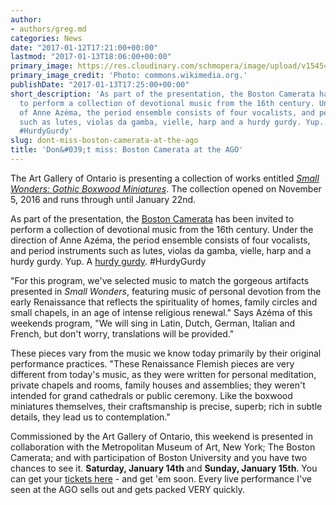 ```yaml
---
author:
- authors/greg.md
categories: News
date: "2017-01-12T17:21:00+00:00"
lastmod: "2017-01-13T18:06:00+00:00"
primary_image: https://res.cloudinary.com/schmopera/image/upload/v1545409169/media/webhook-uploads/1484242032124/2017-01-12---AGO.jpg.jpg
primary_image_credit: 'Photo: commons.wikimedia.org.'
publishDate: "2017-01-13T17:25:00+00:00"
short_description: 'As part of the presentation, the Boston Camerata has been invited
  to perform a collection of devotional music from the 16th century. Under the direction
  of Anne Azéma, the period ensemble consists of four vocalists, and period instruments
  such as lutes, violas da gamba, vielle, harp and a hurdy gurdy. Yup. A hurdy gurdy.
  #HurdyGurdy'
slug: dont-miss-boston-camerata-at-the-ago
title: 'Don&#039;t miss: Boston Camerata at the AGO'
---
```


The Art Gallery of Ontario is presenting a collection of works entitled [*Small Wonders: Gothic Boxwood Miniatures*](https://www.ago.net/small-wonders-gothic-boxwood-miniatures). The collection opened on November 5, 2016 and runs through until January 22nd. 

As part of the presentation, the [Boston Camerata](http://www.bostoncamerata.org/) has been invited to perform a collection of devotional music from the 16th century. Under the direction of Anne Azéma, the period ensemble consists of four vocalists, and period instruments such as lutes, violas da gamba, vielle, harp and a hurdy gurdy. Yup. A [hurdy gurdy](https://en.wikipedia.org/wiki/Hurdy-gurdy). #HurdyGurdy

"For this program, we've selected music to match the gorgeous artifacts presented in *Small Wonders*, featuring music of personal devotion from the early Renaissance that reflects the spirituality of homes, family circles and small chapels, in an age of intense religious renewal." Says Azéma of this weekends program, "We will sing in Latin, Dutch, German, Italian and French, but don't worry, translations will be provided."

These pieces vary from the music we know today primarily by their original performance practices. "These Renaissance Flemish pieces are very different from today's music, as they were written for personal meditation, private chapels and rooms, family houses and assemblies; they weren't intended for grand cathedrals or public ceremony. Like the boxwood miniatures themselves, their craftsmanship is precise, superb; rich in subtle details, they lead us to contemplation."

Commissioned by the Art Gallery of Ontario, this weekend is presented in collaboration with the Metropolitan Museum of Art, New York; The Boston Camerata; and with participation of Boston University and you have two chances to see it. **Saturday, January 14th** and **Sunday, January 15th**. You can get your [tickets here](http://www.ago.net/the-boston-camerata-treasures-of-devotion?_sp=b6cbf7cd44fbd8c9.1484236661041&_ga=1.60431021.1497409904.1484235799) - and get 'em soon. Every live performance I've seen at the AGO sells out and gets packed VERY quickly. 
